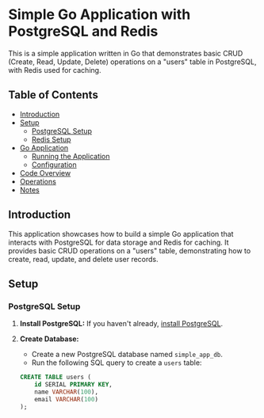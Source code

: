 # Simple Go Application with PostgreSQL and Redis

This is a simple application written in Go that demonstrates basic CRUD (Create, Read, Update, Delete) operations on a "users" table in PostgreSQL, with Redis used for caching.

## Table of Contents

- [Introduction](#introduction)
- [Setup](#setup)
  - [PostgreSQL Setup](#postgresql-setup)
  - [Redis Setup](#redis-setup)
- [Go Application](#go-application)
  - [Running the Application](#running-the-application)
  - [Configuration](#configuration)
- [Code Overview](#code-overview)
- [Operations](#operations)
- [Notes](#notes)

## Introduction

This application showcases how to build a simple Go application that interacts with PostgreSQL for data storage and Redis for caching. It provides basic CRUD operations on a "users" table, demonstrating how to create, read, update, and delete user records.

## Setup

### PostgreSQL Setup

1. **Install PostgreSQL:** If you haven't already, [install PostgreSQL](https://www.postgresql.org/download/).
2. **Create Database:**
   - Create a new PostgreSQL database named `simple_app_db`.
   - Run the following SQL query to create a `users` table:

   ```sql
   CREATE TABLE users (
       id SERIAL PRIMARY KEY,
       name VARCHAR(100),
       email VARCHAR(100)
   );
